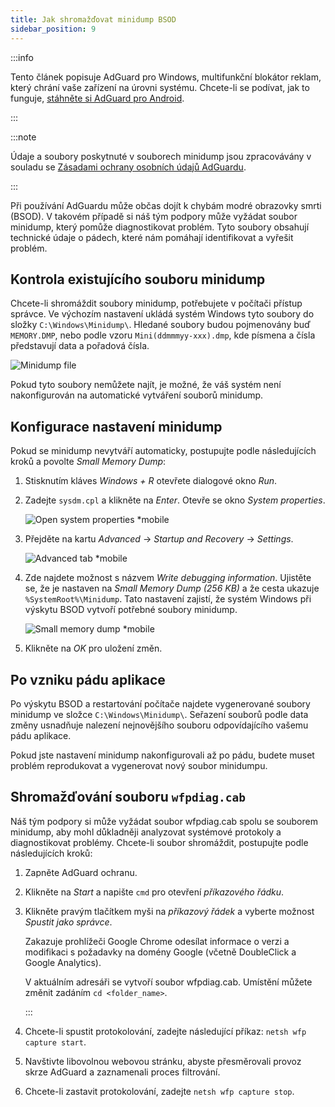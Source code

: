 ```yaml
---
title: Jak shromažďovat minidump BSOD
sidebar_position: 9
---
```


:::info

Tento článek popisuje AdGuard pro Windows, multifunkční blokátor reklam, který chrání vaše zařízení na úrovni systému. Chcete-li se podívat, jak to funguje, [stáhněte si AdGuard pro Android](https://agrd.io/download-kb-adblock).

:::

:::note

Údaje a soubory poskytnuté v souborech minidump jsou zpracovávány v souladu se [Zásadami ochrany osobních údajů AdGuardu](https://adguard.com/en/privacy.html).

:::

Při používání AdGuardu může občas dojít k chybám modré obrazovky smrti (BSOD). V takovém případě si náš tým podpory může vyžádat soubor minidump, který pomůže diagnostikovat problém. Tyto soubory obsahují technické údaje o pádech, které nám pomáhají identifikovat a vyřešit problém.

## Kontrola existujícího souboru minidump

Chcete-li shromáždit soubory minidump, potřebujete v počítači přístup správce. Ve výchozím nastavení ukládá systém Windows tyto soubory do složky `C:\Windows\Minidump\`. Hledané soubory budou pojmenovány buď `MEMORY.DMP`, nebo podle vzoru `Mini(ddmmmyy-xxx).dmp`, kde písmena a čísla představují data a pořadová čísla.

![Minidump file](https://cdn.adtidy.org/content/kb/ad_blocker/windows/solving-problems/minidump.png)

Pokud tyto soubory nemůžete najít, je možné, že váš systém není nakonfigurován na automatické vytváření souborů minidump.

## Konfigurace nastavení minidump

Pokud se minidump nevytváří automaticky, postupujte podle následujících kroků a povolte _Small Memory Dump_:

1. Stisknutím kláves _Windows + R_ otevřete dialogové okno _Run_.

2. Zadejte `sysdm.cpl` a klikněte na _Enter_. Otevře se okno _System properties_.

    ![Open system properties \*mobile](https://cdn.adtidy.org/content/kb/ad_blocker/windows/solving-problems/sysdm.png)

3. Přejděte na kartu _Advanced_ → _Startup and Recovery_ → _Settings_.

    ![Advanced tab \*mobile](https://cdn.adtidy.org/content/kb/ad_blocker/windows/solving-problems/advanced_tab.png)

4. Zde najdete možnost s názvem _Write debugging information_. Ujistěte se, že je nastaven na _Small Memory Dump (256 KB)_ a že cesta ukazuje `%SystemRoot%\Minidump`. Tato nastavení zajistí, že systém Windows při výskytu BSOD vytvoří potřebné soubory minidump.

    ![Small memory dump \*mobile](https://cdn.adtidy.org/content/kb/ad_blocker/windows/solving-problems/systemroot.png)

5. Klikněte na _OK_ pro uložení změn.

## Po vzniku pádu aplikace

Po výskytu BSOD a restartování počítače najdete vygenerované soubory minidump ve složce `C:\Windows\Minidump\`. Seřazení souborů podle data změny usnadňuje nalezení nejnovějšího souboru odpovídajícího vašemu pádu aplikace.

Pokud jste nastavení minidump nakonfigurovali až po pádu, budete muset problém reprodukovat a vygenerovat nový soubor minidumpu.

## Shromažďování souboru `wfpdiag.cab`

Náš tým podpory si může vyžádat soubor wfpdiag.cab spolu se souborem minidump, aby mohl důkladněji analyzovat systémové protokoly a diagnostikovat problémy. Chcete-li soubor shromáždit, postupujte podle následujících kroků:

1. Zapněte AdGuard ochranu.

2. Klikněte na _Start_ a napište `cmd` pro otevření _příkazového řádku_.

3. Klikněte pravým tlačítkem myši na _příkazový řádek_ a vyberte možnost _Spustit jako správce_.

    Zakazuje prohlížeči Google Chrome odesílat informace o verzi a modifikaci s požadavky na domény Google (včetně DoubleClick a Google Analytics).

    V aktuálním adresáři se vytvoří soubor wfpdiag.cab. Umístění můžete změnit zadáním `cd <folder_name>`.

    :::

4. Chcete-li spustit protokolování, zadejte následující příkaz: `netsh wfp capture start`.

5. Navštivte libovolnou webovou stránku, abyste přesměrovali provoz skrze AdGuard a zaznamenali proces filtrování.

6. Chcete-li zastavit protokolování, zadejte `netsh wfp capture stop`.
